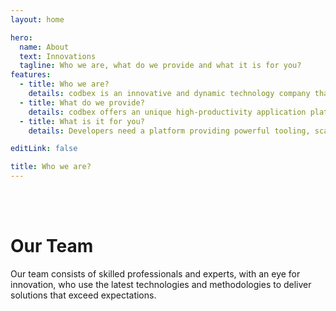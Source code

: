 ```yaml
---
layout: home

hero:
  name: About
  text: Innovations
  tagline: Who we are, what do we provide and what it is for you?
features:
  - title: Who we are?
    details: codbex is an innovative and dynamic technology company that specializes in providing software solutions to businesses in a variety of industries. We at codbex put our customers’ satisfaction first - our aspiration is to be a trusted partner for companies that want to use the full potential of their assets and drive sustainable success in an increasingly competitive digital environment.
  - title: What do we provide?
    details: codbex offers an unique high-productivity application platform foundation for our partner’s network to design and develop vertical industry solutions based on the variety of open source technologies and open standards, and deliver them to customers on any hyperscaler as well as on-premises. Our leading offerings include advanced database management systems, reliable business process integration tools, and customized software solutions designed to improve business productivity.
  - title: What is it for you?
    details: Developers need a platform providing powerful tooling, scallable infrastructure and a huge number of reusable components. Enterprises looking for a modern, extendable and secure cloud applications for their specific business needs. Vendors want to build solutions tailored for specific customer’s needs by combining ready to use components. Resellers want to expand their products and services portfolio by promoting and reselling vertical industry solutions.

editLink: false

title: Who we are?
---
```


<script setup>
import {
  VPTeamMembers,
} from 'vitepress/theme';
import members from './data/staff.data.json';
import { getInternalMembers } from '/.vitepress/theme/utils/membersUtils';
import { withBase } from 'vitepress';
const internalMembers = getInternalMembers(members);
</script>

<br/><br/>

# Our Team
    
Our team consists of skilled professionals and experts, with an eye for innovation, who use the latest technologies and methodologies to deliver solutions that exceed expectations.


  <VPTeamMembers :members="internalMembers"/>


<style scope>
  @media (min-width: 640px) {
    .lead[data-v-f3b658bb] {
      text-align: left;
      max-width: 100%;
    }
  }

  @media (min-width: 960px) {
    .lead[data-v-f3b658bb] {
      text-align: left;
      max-width: 80%;
    }
  }

  @media (min-width: 1280px) {
    .lead[data-v-f3b658bb] {
      text-align: left;
      max-width: 60%;
    }
  }
</style>
